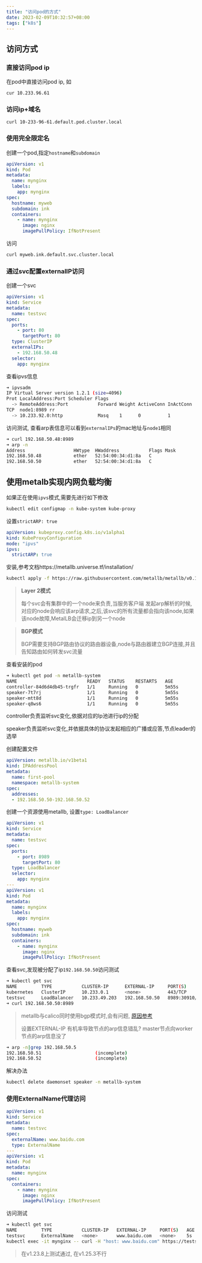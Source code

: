 ```yaml
---
title: "访问pod的方式"
date: 2023-02-09T10:32:57+08:00
tags: ["k8s"]
---
```


## 访问方式

### 直接访问pod ip

在pod中直接访问pod ip, 如

```
cur 10.233.96.61 
```

### 访问ip+域名

```
curl 10-233-96-61.default.pod.cluster.local
```

### 使用完全限定名

创建一个pod,指定`hostname`和`subdomain`

```yaml
apiVersion: v1
kind: Pod
metadata:
  name: mynginx
  labels:
    app: mynginx
spec:
  hostname: myweb
  subdomain: ink
  containers:
    - name: mynginx
      image: nginx
      imagePullPolicy: IfNotPresent
```

访问

```bash
curl myweb.ink.default.svc.cluster.local
```

### 通过svc配置externalIP访问

创建一个svc

```yaml
apiVersion: v1
kind: Service
metadata:
  name: testsvc
spec:
  ports:
    - port: 80
      targetPort: 80
  type: ClusterIP
  externalIPs:
    - 192.168.50.48
  selector:
    app: mynginx
```

查看ipvs信息

```bash
➜ ipvsadm
IP Virtual Server version 1.2.1 (size=4096)
Prot LocalAddress:Port Scheduler Flags
  -> RemoteAddress:Port           Forward Weight ActiveConn InActConn
TCP  node1:8989 rr
  -> 10.233.92.0:http             Masq    1      0          1 
```

访问测试, 查看arp表信息可以看到`externalIPs`的mac地址与`node1`相同

```bash
➜ curl 192.168.50.48:8989
➜ arp -n 
Address                  HWtype  HWaddress           Flags Mask            Iface
192.168.50.48            ether   52:54:00:34:d1:8a   C                     br0
192.168.50.50            ether   52:54:00:34:d1:8a   C                     br0
```

## 使用metalb实现内网负载均衡

如果正在使用`ipvs`模式,需要先进行如下修改

```bash
kubectl edit configmap -n kube-system kube-proxy
```

设置`strictARP: true`

```yaml
apiVersion: kubeproxy.config.k8s.io/v1alpha1
kind: KubeProxyConfiguration
mode: "ipvs"
ipvs:
  strictARP: true
```

安装,参考文档https://metallb.universe.tf/installation/

```bash
kubectl apply -f https://raw.githubusercontent.com/metallb/metallb/v0.13.9/config/manifests/metallb-native.yaml
```

> **Layer 2模式** 
>
> 每个svc会有集群中的一个node来负责,当服务客户端 发起arp解析的时候,对应的node会响应该arp请求,之后,该svc的所有流量都会指向该node,如果该node故障,MetalLB会迁移ip到另一个node

> **BGP模式** 
>
> BGP需要支持BGP路由协议的路由器设备,node与路由器建立BGP连接,并且告知路由如何转发svc流量

查看安装的pod

```bash
➜ kubectl get pod -n metallb-system
NAME                          READY   STATUS    RESTARTS   AGE
controller-84d6d4db45-trgfr   1/1     Running   0          5m55s
speaker-7t7rj                 1/1     Running   0          5m55s
speaker-mtt8d                 1/1     Running   0          5m55s
speaker-q8ws6                 1/1     Running   0          5m55s
```

controller负责监听svc变化,依据对应的Ip池进行ip的分配

speaker负责监听svc变化,并依据具体的协议发起相应的广播或应答,节点leader的选举

创建配置文件

```yaml
apiVersion: metallb.io/v1beta1
kind: IPAddressPool
metadata:
  name: first-pool
  namespace: metallb-system
spec:
  addresses:
  - 192.168.50.50-192.168.50.52
```

创建一个资源使用metallb, 设置`type: LoadBalancer`

```yaml
apiVersion: v1
kind: Service
metadata:
  name: testsvc
spec:
  ports:
    - port: 8989
      targetPort: 80
  type: LoadBalancer
  selector:
    app: mynginx
---
apiVersion: v1
kind: Pod
metadata:
  name: mynginx
  labels:
    app: mynginx
spec:
  hostname: myweb
  subdomain: ink
  containers:
    - name: mynginx
      image: nginx
      imagePullPolicy: IfNotPresent
```

查看svc,发现被分配了ip`192.168.50.50`访问测试

```bash
➜ kubectl get svc
NAME         TYPE           CLUSTER-IP      EXTERNAL-IP     PORT(S)          AGE
kubernetes   ClusterIP      10.233.0.1      <none>          443/TCP          18h
testsvc      LoadBalancer   10.233.49.203   192.168.50.50   8989:30910/TCP   3m59
➜ curl 192.168.50.50:8989
```

> metallb与calico同时使用bgp模式时,会有问题, [原因参考](https://zhuanlan.zhihu.com/p/513231562)
>
> 设置EXTERNAL-IP 有机率导致节点的arp信息错乱? master节点向worker节点的arp信息没了
```bash
➜ arp -n|grep 192.168.50.5
192.168.50.51                    (incomplete)                              enp1s0
192.168.50.52                    (incomplete)                              enp1s0
```

解决办法

```bash
kubectl delete daemonset speaker -n metallb-system
```

### 使用ExternalName代理访问

```yaml
apiVersion: v1
kind: Service
metadata:
  name: testsvc
spec:
  externalName: www.baidu.com
  type: ExternalName
---
apiVersion: v1
kind: Pod
metadata:
  name: mynginx
spec:
  containers:
    - name: mynginx
      image: nginx
      imagePullPolicy: IfNotPresent
```

访问测试

```bash
➜ kubectl get svc
NAME         TYPE           CLUSTER-IP   EXTERNAL-IP     PORT(S)   AGE
testsvc      ExternalName   <none>       www.baidu.com   <none>    5s
kubectl exec -it mynginx -- curl -H "host: www.baidu.com" https://testsvc --insecure
```

> 在v1.23.8上测试通过, 在v1.25.3不行

